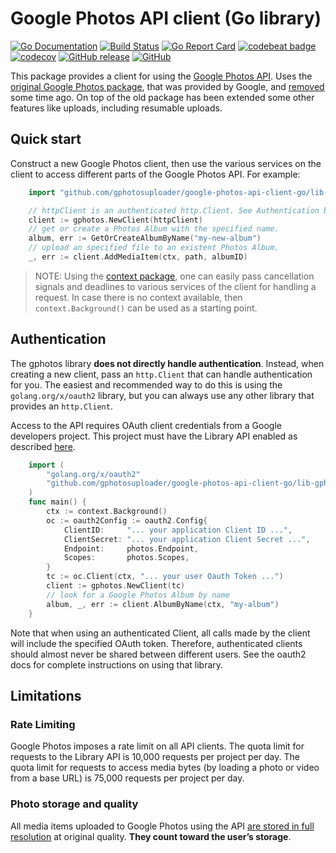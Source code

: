 # Google Photos API client (Go library)
[![Go Documentation](https://img.shields.io/badge/go-documentation-blue.svg?style=flat-square)](https://godoc.org/github.com/gphotosuploader/google-photos-api-client-go/lib-gphotos)
[![Build Status](https://cloud.drone.io/api/badges/gphotosuploader/google-photos-api-client-go/status.svg)](https://cloud.drone.io/gphotosuploader/google-photos-api-client-go)
[![Go Report Card](https://goreportcard.com/badge/github.com/gphotosuploader/google-photos-api-client-go)](https://goreportcard.com/report/github.com/gphotosuploader/google-photos-api-client-go)
[![codebeat badge](https://codebeat.co/badges/c0ab08dd-11b3-406e-bbcc-b9d4a90aedf6)](https://codebeat.co/projects/github-com-gphotosuploader-google-photos-api-client-go-master)
[![codecov](https://codecov.io/gh/gphotosuploader/google-photos-api-client-go/branch/master/graph/badge.svg)](https://codecov.io/gh/gphotosuploader/google-photos-api-client-go)
[![GitHub release](https://img.shields.io/github/release/gphotosuploader/google-photos-api-client-go.svg)](https://github.com/gphotosuploader/google-photos-api-client-go/releases/latest)
[![GitHub](https://img.shields.io/github/license/gphotosuploader/google-photos-api-client-go.svg)](LICENSE)

This package provides a client for using the [Google Photos API](https://godoc.org/google.golang.org/api). Uses the [original Google Photos package](https://github.com/gphotosuploader/googlemirror), that was provided by Google, and [removed](https://code-review.googlesource.com/c/google-api-go-client/+/39951) some time ago. On top of the old package has been extended some other features like uploads, including resumable uploads.

## Quick start

Construct a new Google Photos client, then use the various services on the client to access different parts of the Google Photos API. For example:

```go
	import "github.com/gphotosuploader/google-photos-api-client-go/lib-gphotos"

    // httpClient is an authenticated http.Client. See Authentication below.
	client := gphotos.NewClient(httpClient)
    // get or create a Photos Album with the specified name.
	album, err := GetOrCreateAlbumByName("my-new-album")
	// upload an specified file to an existent Photos Album.
    _, err := client.AddMediaItem(ctx, path, albumID)
```

> NOTE: Using the [context package](https://godoc.org/context), one can easily pass cancellation signals and deadlines to various services of the client for handling a request. In case there is no context available, then `context.Background()` can be used as a starting point.

## Authentication
The gphotos library **does not directly handle authentication**. Instead, when creating a new client, pass an `http.Client` that can handle authentication for you. The easiest and recommended way to do this is using the `golang.org/x/oauth2` library, but you can always use any other library that provides an `http.Client`.

Access to the API requires OAuth client credentials from a Google developers project. This project must have the Library API enabled as described [here](https://developers.google.com/photos/library/guides/get-started).

```go
	import (
        "golang.org/x/oauth2"
        "github.com/gphotosuploader/google-photos-api-client-go/lib-gphotos"
    )
	func main() {
		ctx := context.Background()
		oc := oauth2Config := oauth2.Config{
			ClientID:     "... your application Client ID ...",
			ClientSecret: "... your application Client Secret ...",
			Endpoint:     photos.Endpoint,
			Scopes:       photos.Scopes,
		}
		tc := oc.Client(ctx, "... your user Oauth Token ...")
		client := gphotos.NewClient(tc)
		// look for a Google Photos Album by name
		album, _, err := client.AlbumByName(ctx, "my-album")
	}
```

Note that when using an authenticated Client, all calls made by the client will include the specified OAuth token. Therefore, authenticated clients should almost never be shared between different users. See the oauth2 docs for complete instructions on using that library.

## Limitations
### Rate Limiting
Google Photos imposes a rate limit on all API clients. The quota limit for requests to the Library API is 10,000 requests per project per day. The quota limit for requests to access media bytes (by loading a photo or video from a base URL) is 75,000 requests per project per day.

### Photo storage and quality
All media items uploaded to Google Photos using the API [are stored in full resolution]((https://support.google.com/photos/answer/6220791)) at original quality. **They count toward the user’s storage**.